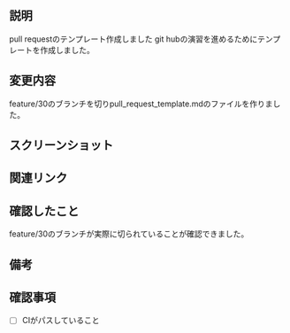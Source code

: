 ## 説明
<!-- どのような背景で何のために実装するのか？ -->
pull requestのテンプレート作成しました
git hubの演習を進めるためにテンプレートを作成しました。

## 変更内容
<!-- 変更内容、変更の仕組み、および潜在的な副作用や制限についての詳細な説明を書きます。解決している問題または実装している機能に関する情報を必ず含めてください。 -->
feature/30のブランチを切りpull_request_template.mdのファイルを作りました。

## スクリーンショット
<!-- 変更に視覚要素が含まれる場合、またはユーザー インターフェースに影響を与える場合は、レビュー担当者が視覚的な影響をよりよく理解できるようにスクリーンショットを含めます。 -->
<!-- API定義の場合は、OpenAPIのキャプチャ -->
<!-- API開発の場合は、レスポンス証跡のキャプチャ -->

## 関連リンク
<!-- レビュー担当者が作業のコンテキストを理解しやすくするために、課題トラッカー、機能リクエスト、設計ドキュメントなどの関連リンクを提供します。 -->
<!-- 対応画面のfigmaリンクなど -->

## 確認したこと
<!-- テスト内容 -->
feature/30のブランチが実際に切られていることが確認できました。

## 備考
<!-- 証跡など -->

## 確認事項
- [ ] CIがパスしていること
